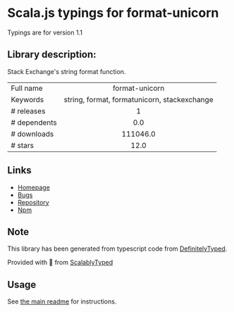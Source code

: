 
# Scala.js typings for format-unicorn

Typings are for version 1.1

## Library description:
Stack Exchange's string format function.

|                    |                 |
| ------------------ | :-------------: |
| Full name          | format-unicorn |
| Keywords           | string, format, formatunicorn, stackexchange |
| # releases         | 1 |
| # dependents       | 0.0 |
| # downloads        | 111046.0 |
| # stars            | 12.0 |

## Links
- [Homepage](https://github.com/tallesl/node-format-unicorn#readme)
- [Bugs](https://github.com/tallesl/node-format-unicorn/issues)
- [Repository](https://github.com/tallesl/node-format-unicorn)
- [Npm](https://www.npmjs.com/package/format-unicorn)
    


## Note
This library has been generated from typescript code from [DefinitelyTyped](https://definitelytyped.org).

Provided with :purple_heart: from [ScalablyTyped](https://github.com/oyvindberg/ScalablyTyped)

## Usage
See [the main readme](../../readme.md) for instructions.



